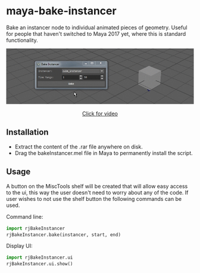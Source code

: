 # maya-bake-instancer
Bake an instancer node to individual animated pieces of geometry. Useful for people that haven't switched to Maya 2017 yet, where this is standard functionality.

<p align="center"><img src="docs/_images/bakeInstancerExample.gif?raw=true"></p>
<a href="https://vimeo.com/188421440" target="_blank"><p align="center">Click for video</p></a>

## Installation
* Extract the content of the .rar file anywhere on disk.
* Drag the bakeInstancer.mel file in Maya to permanently install the script.

## Usage
A button on the MiscTools shelf will be created that will allow easy access to the ui, this way the user doesn't need to worry about any of the code.
If user wishes to not use the shelf button the following commands can be used.

Command line:
```python
import rjBakeInstancer
rjBakeInstancer.bake(instancer, start, end)
```

Display UI:
```python
import rjBakeInstancer.ui
rjBakeInstancer.ui.show()
```
